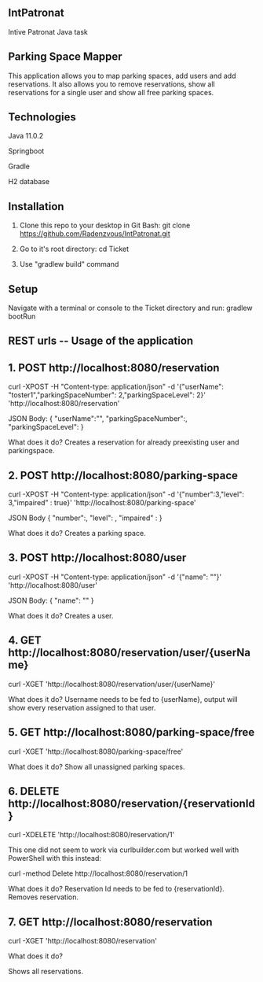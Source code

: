 ## IntPatronat
Intive Patronat Java task

## Parking Space Mapper
This application allows you to map parking spaces, add users and add reservations.
It also allows you to remove reservations, show all reservations for a single user and show all free parking spaces.

## Technologies

Java 11.0.2 

Springboot

Gradle

H2 database


## Installation

1. Clone this repo to your desktop in Git Bash:
git clone https://github.com/Radenzvous/IntPatronat.git

2. Go to it's root directory:
cd Ticket

3. Use "gradlew build" command

## Setup

Navigate with a terminal or console to the Ticket directory and run:
gradlew bootRun


## REST urls -- Usage of the application

## 1. POST http://localhost:8080/reservation

curl -XPOST -H "Content-type: application/json" -d '{"userName": "toster1","parkingSpaceNumber": 2,"parkingSpaceLevel": 2}' 'http://localhost:8080/reservation'

JSON Body:
{
"userName":"<username>",
"parkingSpaceNumber":<number>,
"parkingSpaceLevel": <level>
}

What does it do?
Creates a reservation for already preexisting user and parkingspace.

## 2. POST http://localhost:8080/parking-space

  curl -XPOST -H "Content-type: application/json" -d '{"number":3,"level": 3,"impaired" : true}' 'http://localhost:8080/parking-space'

JSON Body
{
"number":<number>,
"level": <level>,
"impaired" : <boolean>
}

What does it do?
Creates a parking space.

## 3. POST http://localhost:8080/user

  curl -XPOST -H "Content-type: application/json" -d '{"name": "<username>"}' 'http://localhost:8080/user'

JSON Body:
{
"name": "<username>"
}

What does it do?
Creates a user.


## 4. GET http://localhost:8080/reservation/user/{userName}

  curl -XGET 'http://localhost:8080/reservation/user/{userName}'

What does it do?
Username needs to be fed to {userName}, output will show every reservation assigned to that user.

## 5. GET http://localhost:8080/parking-space/free

  curl -XGET 'http://localhost:8080/parking-space/free'

What does it do?
Show all unassigned parking spaces.

## 6. DELETE http://localhost:8080/reservation/{reservationId}

  curl -XDELETE 'http://localhost:8080/reservation/1'

  This one did not seem to work via curlbuilder.com but worked well with PowerShell with this instead: 

  curl -method Delete http://localhost:8080/reservation/1

What does it do?
Reservation Id needs to be fed to {reservationId}.
Removes reservation.

## 7. GET http://localhost:8080/reservation

  curl -XGET 'http://localhost:8080/reservation'

What does it do?

Shows all reservations.
